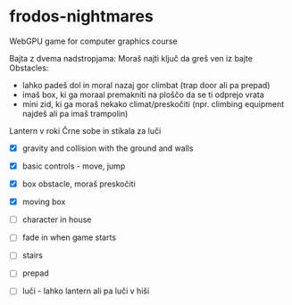 # frodos-nightmares
WebGPU game for computer graphics course

Bajta z dvema nadstropjama:
Moraš najti ključ da greš ven iz bajte
Obstacles:
- lahko padeš dol in moral nazaj gor climbat (trap door ali pa prepad)
- imaš box, ki ga moraal premakniti na ploščo da se ti odprejo vrata
- mini zid, ki ga moraš nekako climat/preskočiti (npr. climbing equipment najdeš ali pa imaš trampolin)

Lantern v roki
Črne sobe in stikala za luči

- [x] gravity and collision with the ground and walls
- [x] basic controls - move, jump
- [x] box obstacle, moraš preskočiti
- [x] moving box


- [ ] character in house
- [ ] fade in when game starts
- [ ] stairs
- [ ] prepad
- [ ] luči - lahko lantern ali pa luči v hiši
